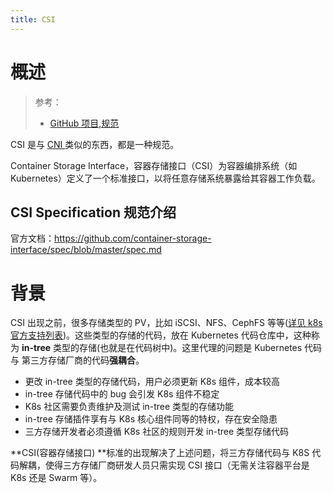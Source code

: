 ```yaml
---
title: CSI
---
```


# 概述

> 参考：
> 
> - [GitHub 项目,规范](https://github.com/container-storage-interface/spec)

CSI 是与 [CNI ](https://www.yuque.com/go/doc/33165299)类似的东西，都是一种规范。

Container Storage Interface，容器存储接口（CSI）为容器编排系统（如 Kubernetes）定义了一个标准接口，以将任意存储系统暴露给其容器工作负载。

## CSI Specification 规范介绍

官方文档：<https://github.com/container-storage-interface/spec/blob/master/spec.md>

# 背景

CSI 出现之前，很多存储类型的 PV，比如 iSCSI、NFS、CephFS 等等([详见 k8s 官方支持列表](https://kubernetes.io/docs/concepts/storage/persistent-volumes/#types-of-persistent-volumes))。这些类型的存储的代码，放在 Kubernetes 代码仓库中，这种称为 **in-tree** 类型的存储(也就是在代码树中)。这里代理的问题是 Kubernetes 代码与 第三方存储厂商的代码**强耦合**。

- 更改 in-tree 类型的存储代码，用户必须更新 K8s 组件，成本较高
- in-tree 存储代码中的 bug 会引发 K8s 组件不稳定
- K8s 社区需要负责维护及测试 in-tree 类型的存储功能
- in-tree 存储插件享有与 K8s 核心组件同等的特权，存在安全隐患
- 三方存储开发者必须遵循 K8s 社区的规则开发 in-tree 类型存储代码

**CSI(容器存储接口) **标准的出现解决了上述问题，将三方存储代码与 K8S 代码解耦，使得三方存储厂商研发人员只需实现 CSI 接口（无需关注容器平台是 K8s 还是 Swarm 等）。